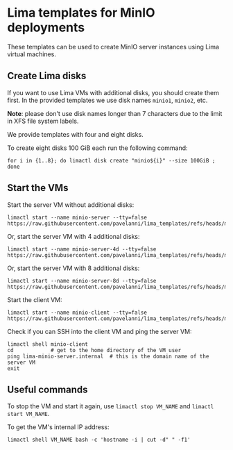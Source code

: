# Lima templates for MinIO deployments

These templates can be used to create MinIO server instances using Lima virtual machines.

## Create Lima disks

If you want to use Lima VMs with additional disks, you should create them first.
In the provided templates we use disk names `minio1`, `minio2`, etc.

**Note**: please don't use disk names longer than 7 characters due to the limit in XFS file system labels.

We provide templates with four and eight disks.

To create eight disks 100 GiB each run the following command:

```shell
for i in {1..8}; do limactl disk create "minio${i}" --size 100GiB ; done
```

## Start the VMs

Start the server VM without additional disks:

```shell
limactl start --name minio-server --tty=false https://raw.githubusercontent.com/pavelanni/lima_templates/refs/heads/main/minio_ubuntu.yaml
```

Or, start the server VM with 4 additional disks:

```shell
limactl start --name minio-server-4d --tty=false https://raw.githubusercontent.com/pavelanni/lima_templates/refs/heads/main/minio_ubuntu_4disks.yaml
```

Or, start the server VM with 8 additional disks:

```shell
limactl start --name minio-server-8d --tty=false https://raw.githubusercontent.com/pavelanni/lima_templates/refs/heads/main/minio_ubuntu_8disks.yaml
```

Start the client VM:

```shell
limactl start --name minio-client --tty=false https://raw.githubusercontent.com/pavelanni/lima_templates/refs/heads/main/minio_ubuntu_client.yaml
```

Check if you can SSH into the client VM and ping the server VM:

```shell
limactl shell minio-client
cd            # get to the home directory of the VM user
ping lima-minio-server.internal  # this is the domain name of the server VM
exit
```

## Useful commands

To stop the VM and start it again, use `limactl stop VM_NAME` and `limactl start VM_NAME`.

To get the VM's internal IP address:

```shell
limactl shell VM_NAME bash -c 'hostname -i | cut -d" " -f1'
```
